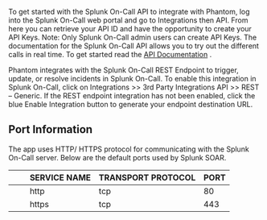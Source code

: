 [comment]: # " File: README.md"
[comment]: # "Copyright (c) 2018-2024 Splunk Inc."
[comment]: # ""
[comment]: # "Licensed under Apache 2.0 (https://www.apache.org/licenses/LICENSE-2.0.txt)"
[comment]: # ""
[comment]: # ""
To get started with the Splunk On-Call API to integrate with Phantom, log into the Splunk On-Call
web portal and go to Integrations then API. From here you can retrieve your API ID and have the
opportunity to create your API Keys. Note: Only Splunk On-Call admin users can create API Keys. The
documentation for the Splunk On-Call API allows you to try out the different calls in real time. To
get started read the [API Documentation](https://portal.victorops.com/api-docs/#/) .  
  
Phantom integrates with the Splunk On-Call REST Endpoint to trigger, update, or resolve incidents in
Splunk On-Call. To enable this integration in Splunk On-Call, click on Integrations \>\> 3rd Party
Integrations API \>\> REST – Generic. If the REST endpoint integration has not been enabled, click
the blue Enable Integration button to generate your endpoint destination URL.

## Port Information

The app uses HTTP/ HTTPS protocol for communicating with the Splunk On-Call server. Below are the
default ports used by Splunk SOAR.

|         SERVICE NAME | TRANSPORT PROTOCOL | PORT |
|----------------------|--------------------|------|
|         http         | tcp                | 80   |
|         https        | tcp                | 443  |
